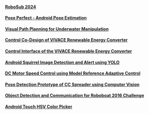 #### [RoboSub 2024](./projects/mrobosub.md)
#### [Pose Perfect - Android Pose Estimation](./projects/pose_kalman.md)
#### [Visual Path Planning for Underwater Manipulation](./projects/path_planning.md)
#### [Control Co-Design of VIVACE Renewable Energy Converter](./projects/vivace_ccd.md)
#### [Control Interface of the VIVACE Renewable Energy Converter](./projects/vivace_gui.md)
#### [Android Squirrel Image Detection and Alert using YOLO](./projects/squirrel_detection.md)
#### [DC Motor Speed Control using Model Reference Adaptive Control](./projects/dcmotor_mrac.md)
#### [Pose Detection Prototype of CC Spreader using Computer Vision](./projects/spreader_pose.md)
#### [Object Detection and Communication for Roboboat 2016 Challenge](./projects/barunastra_roboboat.md)
#### [Android Touch HSV Color Picker](./projects/hsv_picker.md)
